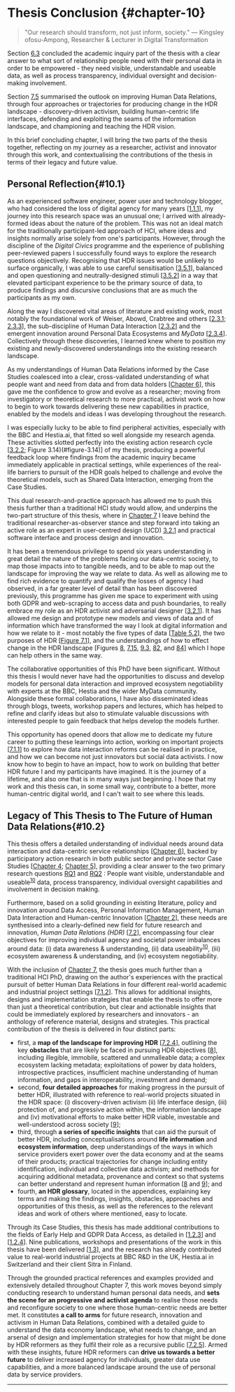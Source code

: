 Thesis Conclusion {#chapter-10}
=================

> "Our research should transform, not just inform, society." — Kingsley ofosu-Ampong, Researcher & Lecturer in Digital Transformation

Section [6.3](#6.3) concluded the academic inquiry part of the thesis with a clear answer to what sort of relationship people need with their personal data in order to be empowered - they need visible, understandable and useable data, as well as process transparency, individual oversight and decision-making involvement.

Section [7.5](#7.5) summarised the outlook on improving Human Data Relations, through four approaches or trajectories for producing change in the HDR landscape - discovery-driven activism, building human-centric life interfaces, defending and exploiting the seams of the information landscape, and championing and teaching the HDR vision.

In this brief concluding chapter, I will bring the two parts of the thesis together, reflecting on my journey as a researcher, activist and innovator through this work, and contextualising the contributions of the thesis in terms of their legacy and future value.

Personal Reflection{#10.1}
-------------------

As an experienced software engineer, power user and technology blogger, who had considered the loss of digital agency for many years [[1.1.1](#1.1.1)], my journey into this research space was an unusual one; I arrived with already-formed ideas about the nature of the problem. This was not an ideal match for the traditionally participant-led approach of HCI, where ideas and insights normally arise solely from one's participants. However, through the discipline of the _Digital Civics_ programme and the experience of publishing peer-reviewed papers I successfully found ways to explore the research questions objectively. Recognising that HDR issues would be unlikely to surface organically, I was able to use careful sensitisation [[3.5.1](#3.5.1)], balanced and open questioning and neutrally-designed stimuli [[3.5.2](#3.5.2)] in a way that elevated participant experience to be the primary source of data, to produce findings and discursive conclusions that are as much the participants as my own.

Along the way I discovered vital areas of literature and existing work, most notably the foundational work of Weiser, Abowd, Crabtree and others [[2.3.1](#2.3.1); [2.3.3](#2.3.3)], the sub-discipline of Human Data Interaction [[2.3.2](#2.3.2)] and the emergent innovation around Personal Data Ecosystems and _MyData_ [[2.3.4](#2.3.4)]. Collectively through these discoveries, I learned knew where to position my existing and newly-discovered understandings into the existing research landscape.

As my understandings of Human Data Relations informed by the Case Studies coalesced into a clear, cross-validated understanding of what people want and need from data and from data holders [[Chapter 6](#chapter-6)], this gave me the confidence to grow and evolve as a researcher; moving from investigatory or theoretical research to more practical, activist work on how to begin to work towards delivering these new capabilities in practice, enabled by the models and ideas I was developing throughout the research.

I was especially lucky to be able to find peripheral activities, especially with the BBC and Hestia.ai, that fitted so well alongside my research agenda. These activities slotted perfectly into the existing action research cycle [[3.2.2](#3.2.2); Figure 3.14)(#figure-3.14)] of my thesis, producing a powerful feedback loop where findings from the academic inquiry became immediately applicable in practical settings, while experiences of the real-life barriers to pursuit of the HDR goals helped to challenge and evolve the theoretical models, such as Shared Data Interaction, emerging from the Case Studies.

This dual research-and-practice approach has allowed me to push this thesis further than a traditional HCI study would allow, and underpins the two-part structure of this thesis, where in [Chapter 7](#chapter-7) I leave behind the traditional researcher-as-observer stance and step forward into taking an active role as an expert in user-centred design (UCD) [3.2.1](#3.2.1) and practical software interface and process design and innovation.

It has been a tremendous privilege to spend six years understanding in great detail the nature of the problems facing our data-centric society, to map those impacts into to tangible needs, and to be able to map out the landscape for improving the way we relate to data. As well as allowing me to find rich evidence to quantify and qualify the losses of agency I had observed, in a far greater level of detail than has been discovered previously, this programme has given me space to experiment with using both GDPR and web-scraping to access data and push boundaries, to really embrace my role as an HDR activist and adversarial designer [[3.2.1](#3.2.1)]. It has allowed me design and prototype new models and views of data and of information which have transformed the way I look at digital information and how we relate to it - most notably the five types of data [[Table 5.2](#table-5.2)], the two purposes of HDR [[Figure 7.1](#figure-7.1)], and the understandings of how to effect change in the HDR landscape [Figures [8](#8), [7.15](#figure-7.15), [9.3](#figure-9.3), [82](#figure-9.19), and [84](#figure-9.21)] which I hope can help others in the same way.

The collaborative opportunities of this PhD have been significant. Without this thesis I would never have had the opportunities to discuss and develop models for personal data interaction and improved ecosystem negotiability with experts at the BBC, Hestia and the wider MyData community. Alongside these formal collaborations, I have also disseminated ideas through blogs, tweets, workshop papers and lectures, which has helped to refine and clarify ideas but also to stimulate valuable discussions with interested people to gain feedback that helps develop the models further.

This opportunity has opened doors that allow me to dedicate my future career to putting these learnings into action, working on important projects [[7.1.1](#7.1.1)] to explore how data interaction reforms can be realised in practice, and how we can become not just innovators but social data activists. I now know how to begin to have an impact, how to work on building that better HDR future I and my participants have imagined. It is the journey of a lifetime, and also one that is in many ways just beginning. I hope that my work and this thesis can, in some small way, contribute to a better, more human-centric digital world, and I can't wait to see where this leads.

Legacy of This Thesis to The Future of Human Data Relations{#10.2}
-----------------------------------------------------------

This thesis offers a detailed understanding of individual needs around data interaction and data-centric service relationships [[Chapter 6](#chapter-6)], backed by participatory action research in both public sector and private sector Case Studies [[Chapter 4](#chapter-4); [Chapter 5](#chapter-5)], providing a clear answer to the two primary research questions [RQ1](#RQ1) and [RQ2](#RQ2) : People want visible, understandable and useable<sup>[10](#fn10)</sup> data, process transparency, individual oversight capabilities and involvement in decision making.

Furthermore, based on a solid grounding in existing literature, policy and innovation around Data Access, Personal Information Management, Human Data Interaction and Human-centric Innovation [[Chapter 2](#chapter-2)], these needs are synthesised into a clearly-defined new field for future research and innovation, _Human Data Relations (HDR)_ [[7.2](#7.2)], encompassing four clear objectives for improving individual agency and societal power imbalances around data: (i) data awareness & understanding, (ii) data useability<sup>[10](#fn10)</sup>, (iii) ecosystem awareness & understanding, and (iv) ecosystem negotiability.

With the inclusion of [Chapter 7](#chapter-7), the thesis goes much further than a traditional HCI PhD, drawing on the author's experiences with the practical pursuit of better Human Data Relations in four different real-world academic and industrial project settings [[7.1.2](#7.1.2)]. This allows for additional insights, designs and implementation strategies that enable the thesis to offer more than just a theoretical contribution, but clear and actionable insights that could be immediately explored by researchers and innovators - an anthology of reference material, designs and strategies. This practical contribution of the thesis is delivered in four distinct parts:

- first, a **map of the landscape for improving HDR** [[7.2.4](#7.2.4)], outlining the key **obstacles** that are likely be faced in pursuing HDR objectives [[8](#8)], including illegible, immobile, scattered and unmalleable data; a complex ecosystem lacking metadata; exploitations of power by data holders, introspective practices, insufficient machine understanding of human information, and gaps in interoperability, investment and demand;
- second, **four detailed approaches** for making progress in the pursuit of better HDR, illustrated with reference to real-world projects situated in the HDR space: (i) discovery-driven activism (ii) life interface design, (iii) protection of, and progressive action within, the information landscape and (iv) motivational efforts to make better HDR viable, investable and well-understood across society [[9](#9)];
- third, through **a series of specific insights** that can aid the pursuit of better HDR, including conceptualisations around **life information** and **ecosystem information**, deep understandings of the ways in which service providers exert power over the data economy and at the seams of their products; practical trajectories for change including entity identification, individual and collective data activism; and methods for acquiring additional metadata, provenance and context so that systems can better understand and represent human information [[8](#8) and [9](#9)]; and
- fourth, **an HDR glossary**, located in the appendices, explaining key terms and making the findings, insights, obstacles, approaches and opportunities of this thesis, as well as the references to the relevant ideas and work of others where mentioned, easy to locate.

Through its Case Studies, this thesis has made additional contributions to the fields of Early Help and GDPR Data Access, as detailed in [[1.2.3](#1.2.3)] and [[1.2.4](#1.2.4)]. Nine publications, workshops and presentations of the work in this thesis have been delivered [[1.3](#1.3)], and the research has already contributed value to real-world industrial projects at BBC R&D in the UK, Hestia.ai in Switzerland and their client Sitra in Finland.

Through the grounded practical references and examples provided and extensively detailed throughout Chapter 7, this work moves beyond simply conducting research to understand human personal data needs, and **sets the scene for an progressive and activist agenda** to realise those needs and reconfigure society to one where those human-centric needs are better met. It constitutes **a call to arms** for future research, innovation and activism in Human Data Relations, combined with a detailed guide to understand the data economy landscape, what needs to change, and an arsenal of design and implementation strategies for how that might be done by HDR reformers as they fulfil their role as a recursive public [[7.2.5](#7.2.5)]. Armed with these insights, future HDR reformers can **drive us towards a better future** to deliver increased agency for individuals, greater data use capabilities, and a more balanced landscape around the use of personal data by service providers.

---

